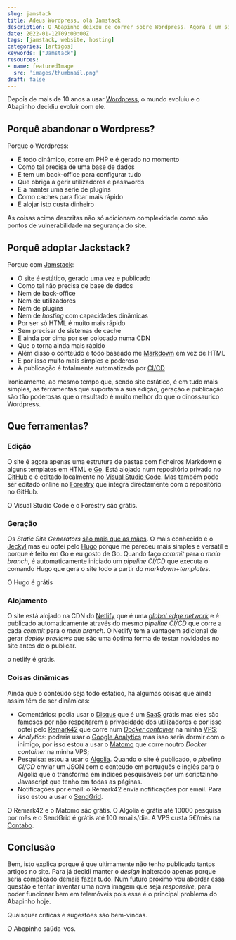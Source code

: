 ```yaml
---
slug: jamstack
title: Adeus Wordpress, olá Jamstack
description: O Abapinho deixou de correr sobre Wordpress. Agora é um site estático gerado em Hugo e alojado no Netlify.
date: 2022-01-12T09:00:00Z
tags: [jamstack, website, hosting]
categories: [artigos]
keywords: ["Jamstack"]
resources:
- name: featuredImage
  src: 'images/thumbnail.png'
draft: false
---
```

Depois de mais de 10 anos a usar [Wordpress][1], o mundo evoluiu e o Abapinho decidiu evoluir com ele.

<!--more-->

## Porquê abandonar o Wordpress?

Porque o Wordpress:

* É todo dinâmico, corre em PHP e é gerado no momento
* Como tal precisa de uma base de dados
* E tem um back-office para configurar tudo
* Que obriga a gerir utilizadores e passwords
* E a manter uma série de plugins
* Como caches para ficar mais rápido
* E alojar isto custa dinheiro

As coisas acima descritas não só adicionam complexidade como são pontos de vulnerabilidade na segurança do site.

## Porquê adoptar Jackstack?

Porque com [Jamstack][2]:

* O site é estático, gerado uma vez e publicado
* Como tal não precisa de base de dados
* Nem de back-office
* Nem de utilizadores
* Nem de plugins
* Nem de _hosting_ com capacidades dinâmicas
* Por ser só HTML é muito mais rápido
* Sem precisar de sistemas de cache
* E ainda por cima por ser colocado numa CDN
* Que o torna ainda mais rápido
* Além disso o conteúdo é todo baseado me [Markdown][11] em vez de HTML
* E por isso muito mais simples e poderoso
* A publicação é totalmente automatizada por [CI/CD][3]

Ironicamente, ao mesmo tempo que, sendo site estático, é em tudo mais simples, as ferramentas que suportam a sua edição, geração e publicação são tão poderosas que o resultado é muito melhor do que o dinossaurico Wordpress.

## Que ferramentas?

### Edição

O site é agora apenas uma estrutura de pastas com ficheiros Markdown e alguns templates em HTML e [Go][4]. Está alojado num repositório privado no [GitHub][5] e é editado localmente no [Visual Studio Code][6]. Mas também pode ser editado online no [Forestry][7] que integra directamente com o repositório no GitHub.

O Visual Studio Code e o Forestry são grátis.

### Geração

Os _Static Site Generators_ [são mais que as mães][8]. O mais conhecido é o [Jeckyl][9] mas eu optei pelo [Hugo][10] porque me pareceu mais simples e versátil e porque é feito em Go e eu gosto de Go. Quando faço _commit_ para o _main branch_, é automaticamente iniciado um _pipeline CI/CD_ que executa o comando Hugo que gera o site todo a partir do _markdown_+_templates_.

O Hugo é grátis

### Alojamento

O site está alojado na CDN do [Netlify][12] que é uma [_global edge network_][13] e é publicado automaticamente através do mesmo _pipeline CI/CD_ que corre a cada _commit_ para o _main branch_. O Netlify tem a vantagem adicional de gerar _deploy previews_ que são uma óptima forma de testar novidades no site antes de o publicar.

o netlify é grátis.

### Coisas dinâmicas

Ainda que o conteúdo seja todo estático, há algumas coisas que ainda assim têm de ser dinâmicas:

* Comentários: podia usar o [Disqus][14] que é um [SaaS][15] grátis mas eles são famosos por não respeitarem a privacidade dos utilizadores e por isso optei pelo [Remark42][16] que corre num [_Docker container_][17] na minha [VPS][18];
* _Analytics_: poderia usar o [Google Analytics][19] mas isso seria dormir com o inimigo, por isso estou a usar o [Matomo][20] que corre noutro _Docker container_ na minha VPS;
* Pesquisa: estou a usar o [Algolia][21]. Quando o site é publicado, o _pipeline CI/CD_ enviar um JSON com o conteúdo em português e inglês para o Algolia que o transforma em índices pesquisáveis por um scriptzinho Javascript que tenho em todas as páginas.
* Notificações por email: o Remark42 envia nofificações por email. Para isso estou a usar o [SendGrid][23].

O Remark42 e o Matomo são grátis. O Algolia é grátis até 10000 pesquisa por mês e o SendGrid é grátis até 100 emails/dia. A VPS custa 5€/mês na [Contabo][22].

## Conclusão

Bem, isto explica porque é que ultimamente não tenho publicado tantos artigos no site. Para já decidi manter o _design_ inalterado apenas porque seria complicado demais fazer tudo. Num futuro próximo vou abordar essa questão e tentar inventar uma nova imagem que seja _responsive_, para poder funcionar bem em telemóveis pois esse é o principal problema do Abapinho hoje.

Quaisquer críticas e sugestões são bem-vindas.

O Abapinho saúda-vos.

[1]: <https://wordpress.org/>
[2]: <https://jamstack.org/>
[3]: <https://pt.wikipedia.org/wiki/CI/CD>
[4]: <https://go.dev/>
[5]: <https://github.com/>
[6]: <https://code.visualstudio.com/>
[7]: <https://forestry.io/>
[8]: <https://jamstack.org/generators/>
[9]: <https://jekyllrb.com/>
[10]: <https://gohugo.io/>
[11]: <https://www.markdownguide.org/>
[12]: <https://netlify.com/>
[13]: <https://www.netlify.com/products/edge/>
[14]: <https://disqus.com/>
[15]: <https://pt.wikipedia.org/wiki/Software_como_servi%C3%A7o>
[16]: <https://remark42.com/>
[17]: <https://www.docker.com/>
[18]: <https://pt.wikipedia.org/wiki/Servidor_virtual_privado>
[19]: <https://analytics.google.com/>
[20]: <https://matomo.org/>
[21]: <https://www.algolia.com/>
[22]: <https://contabo.com/>
[23]: <https://sendgrid.com/>
